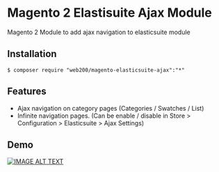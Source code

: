 # Magento 2 Elastisuite Ajax Module

Magento 2 Module to add ajax navigation to elasticsuite module

## Installation

```
$ composer require "web200/magento-elasticsuite-ajax":"*"
```

## Features

* Ajax navigation on category pages (Categories / Swatches / List)
* Infinite navigation pages. (Can be enable / disable in Store > Configuration > Elasticsuite > Ajax Settings)



## Demo

[![IMAGE ALT TEXT](https://pic.infini.fr/rScn8xFj/c7AaXbaj.jpg)](https://www.youtube.com/watch?v=UYvmDOHwzuM "Elasticsuite Ajax Navigation")
